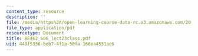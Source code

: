 ```yaml
---
content_type: resource
description: ''
file: /media/https%3A/open-learning-course-data-rc.s3.amazonaws.com/20-462j-molecular-principles-of-biomaterials-spring-2006/449f5336beb74f1a50fa166ea4531ae6_BE462_S06_lect23class.pdf
file_type: application/pdf
resourcetype: Document
title: BE462_S06_lect23class.pdf
uid: 449f5336-beb7-4f1a-50fa-166ea4531ae6
---
```

